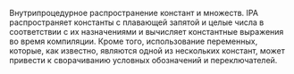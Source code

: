 Внутрипроцедурное распространение констант и множеств. 
IPA распространяет константы с плавающей запятой и целые числа в соответствии с их назначениями и вычисляет константные выражения во время компиляции. Кроме того, использование переменных, которые, как известно, являются одной из нескольких констант, может привести к сворачиванию условных обозначений и переключателей.